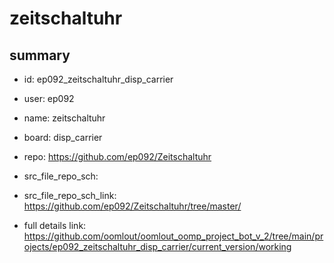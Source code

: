 # zeitschaltuhr
 
## summary 
* id: ep092_zeitschaltuhr_disp_carrier
* user: ep092
* name: zeitschaltuhr
* board: disp_carrier
* repo: https://github.com/ep092/Zeitschaltuhr



* src_file_repo_sch: 
* src_file_repo_sch_link: https://github.com/ep092/Zeitschaltuhr/tree/master/
* full details link: https://github.com/oomlout/oomlout_oomp_project_bot_v_2/tree/main/projects/ep092_zeitschaltuhr_disp_carrier/current_version/working  







